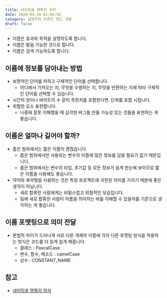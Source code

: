 ```yaml
---
title: 네이밍을 명확히 하자
date: 2020-04-28 01:04:92
category: 실용주의 프론트 엔드 개발
draft: false
---
```


- 이름은 효과와 목적을 설명하도록 합니다.
- 이름은 발음 가능한 것으로 합니다.
- 이름은 검색 가능하도록 합니다.

## 이름에 정보를 담아내는 방법

- 보편적인 단어를 피하고 구체적인 단어를 선택합니다.
  - 어디에서 가져오는 지, 무엇을 수행하는 지, 무엇을 반환하는 지에 따라 구체적인 단어를 선택할 수 있습니다.
- 시간의 양이나 바이트의 수 같이 측정치를 포함한다면, 단위를 포함 시킵니다.
- 위험한 요소 표현합니다.
  - 나중에 잘못 이해했을 때 심각한 버그를 만들 가능성 있는 것들을 표현하는 게 좋습니다.

## 이름은 얼마나 길어야 할까?

- 좁은 범위에서는 짧은 이름이 괜찮습니다.
  - 좁은 범위에서만 사용되는 변수의 이름에 많은 정보를 담을 필요가 없기 때문입니다.
  - 좁은 범위에서는 변수의 타입, 초기값 등 모든 정보가 쉽게 한눈에 보이므로 짧은 이름을 사용해도 좋습니다.
- 약어와 축약형을 사용하는 것은 특정 프로젝트에 국한된 의미를 가지기 때문에 좋은 생각이 아닙니다.
  - 새로 합류한 사람에게는 비밀스럽고 위협적인 모습입니다.
  - 팀에 새로 합류한 사람이 이름을 의미하는 바를 이해할 수 있을까를 기준으로 생각하는 게 좋습니다.

## 이름 포맷팅으로 의미 전달

- 문법적 차이가 드러나게 서로 다른 개체의 이름에 각자 다른 포맷팅 방식을 적용하는 방식은 코드를 더 읽게 쉽게 해줍니다.
  - 클래스 : PascalCase
  - 변수, 함수, 메소드 : camelCase
  - 상수 : CONSTANT_NAME

## 참고

- [네이밍을 명확히 하자](https://peter-cho.gitbook.io/book/3/3_1)
